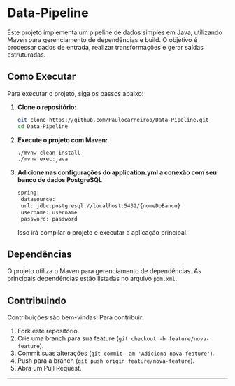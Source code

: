# Data-Pipeline

Este projeto implementa um pipeline de dados simples em Java, utilizando Maven para gerenciamento de dependências e build. O objetivo é processar dados de entrada, realizar transformações e gerar saídas estruturadas.

## Como Executar

Para executar o projeto, siga os passos abaixo:

1. **Clone o repositório:**

   ```bash
   git clone https://github.com/Paulocarneiroo/Data-Pipeline.git
   cd Data-Pipeline
   ```

2. **Execute o projeto com Maven:**

   ```bash
   ./mvnw clean install
   ./mvnw exec:java
   ```
3. **Adicione nas configurações do application.yml a conexão com seu banco de dados PostgreSQL**
   ```bash
   spring:
    datasource:
    url: jdbc:postgresql://localhost:5432/{nomeDoBanco}
    username: username
    password: password
   ```
   Isso irá compilar o projeto e executar a aplicação principal.

## Dependências

O projeto utiliza o Maven para gerenciamento de dependências. As principais dependências estão listadas no arquivo `pom.xml`.

## Contribuindo

Contribuições são bem-vindas! Para contribuir:

1. Fork este repositório.
2. Crie uma branch para sua feature (`git checkout -b feature/nova-feature`).
3. Commit suas alterações (`git commit -am 'Adiciona nova feature'`).
4. Push para a branch (`git push origin feature/nova-feature`).
5. Abra um Pull Request.

---
